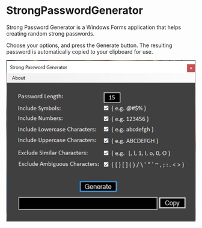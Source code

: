 # StrongPasswordGenerator
Strong Password Generator is a Windows Forms application that helps creating random strong passwords.

Choose your options, and press the Generate button.  The resulting password is automatically copied to your clipboard for use.


![ApplicationEnvironment](Images/AppEnv.jpg)
